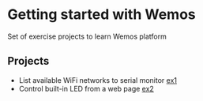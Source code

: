 # Getting started with Wemos #

Set of exercise projects to learn Wemos platform

## Projects ##

- List available WiFi networks to serial monitor [ex1](/zjor/wemos/tree/master/ex1)
- Control built-in LED from a web page [ex2](/zjor/wemos/tree/master/ex2)
